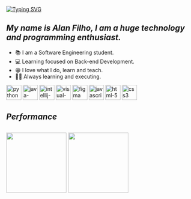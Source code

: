 [![Typing SVG](https://readme-typing-svg.demolab.com?font=Fira+Code&weight=600&size=25&pause=1000&color=e4bf7a&random=false&width=435&height=40&lines=Hey+Guys!👋)](https://git.io/typing-svg)

<div>
  
  _<h2 align="left">My name is Alan Filho, I am a huge technology and programming enthusiast.</h3>_
  
  <ul>
      <li>📚 I am a Software Engineering student.</li>
      <li>💻 Learning focused on Back-end Development.</li>
      <li>😁 I love what I do, learn and teach.</li>
      <li>🧑‍💻 Always learning and executing.</li>
  </ul>
</div>

<div>
  <img width="40" height="40" src="https://img.icons8.com/dusk/512/python.png" alt="python"/>
  <img width="40" height="40" src="https://img.icons8.com/dusk/512/java-coffee-cup-logo.png" alt="java-coffee-cup-logo"/>
  <img width="40" height="40" src="https://img.icons8.com/plasticine/400/intellij-idea.png" alt="intellij-idea"/>
  <img width="40" height="40" src="https://img.icons8.com/dusk/512/visual-studio.png" alt="visual-studio"/>
  <img width="40" height="40" src="https://img.icons8.com/plasticine/400/figma.png" alt="figma"/>
  <img width="40" height="40" src="https://img.icons8.com/dusk/512/javascript.png" alt="javascript"/>
  <img width="40" height="40" src="https://img.icons8.com/plasticine/400/html-5.png" alt="html-5"/>
  <img width="40" height="40" src="https://img.icons8.com/plasticine/400/css3.png" alt="css3"/>
</div>

_<h2>Performance</h2>_
<h2 align="left">
 <img height="160em" src="https://github-readme-stats.vercel.app/api?username=oalleeN&show_icons=true&theme=onedark&include_all_commits=true&count_private=true"/>
 <img height="160em" src="https://github-readme-stats.vercel.app/api/top-langs/?username=oalleeN&layout=compact&langs_count=6&theme=onedark"/>
</h2>
